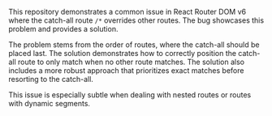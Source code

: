 This repository demonstrates a common issue in React Router DOM v6 where the catch-all route `/*` overrides other routes. The bug showcases this problem and provides a solution.

The problem stems from the order of routes, where the catch-all should be placed last. The solution demonstrates how to correctly position the catch-all route to only match when no other route matches.  The solution also includes a more robust approach that prioritizes exact matches before resorting to the catch-all.

This issue is especially subtle when dealing with nested routes or routes with dynamic segments.